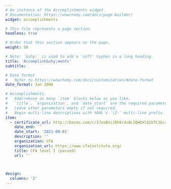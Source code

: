 ```yaml
---
# An instance of the Accomplishments widget.
# Documentation: https://wowchemy.com/docs/page-builder/
widget: accomplishments

# This file represents a page section.
headless: true

# Order that this section appears on the page.
weight: 50

# Note: `&shy;` is used to add a 'soft' hyphen in a long heading.
title: 'Accomplish&shy;ments'
subtitle:

# Date format
#   Refer to https://wowchemy.com/docs/customization/#date-format
date_format: Jan 2006

# Accomplishments.
#   Add/remove as many `item` blocks below as you like.
#   `title`, `organization`, and `date_start` are the required parameters.
#   Leave other parameters empty if not required.
#   Begin multi-line descriptions with YAML's `|2-` multi-line prefix.
item:
  - certificate_url: http://basno.com/c/I7oxBniJ0h8r4uALIQHEHlQ1bTC3Gcst 
    date_end: ''
    date_start: '2021-09-01'
    description: ''
    organization: CFA
    organization_url: https://www.cfainstitute.org/
    title: CFA level I (passed)
    url: ''
    


design:
  columns: '2'
---
```

